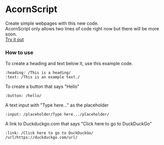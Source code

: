 # AcornScript
Create simple webpages with this new code.  
AcornScript only allows two lines of code right now but there will be more soon.  
[Try it out](https://lb123658.github.io/AcornScript/)
### How to use
To create a heading and text below it, use this example code. 
```
:heading: /This is a heading/
:text: /This is an example text./
```
To create a button that says "Hello" 
```
:button: /hello/
```  
A text input with "Type here..." as the placeholder 
```
:input: /placeholder/Type here.../placeholder/
```  
A link to Duckduckgo.com that says "Click here to go to DuckDuckGo" 
```
:link: /Click here to go to DuckDuckGo/ /url/https://duckduckgo.com/url/
```  
